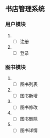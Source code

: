 ## 书店管理系统

### 用户模块

1. - [ ] 注册
2. - [ ] 登录

### 图书模块

1. - [ ] 图书列表
2. - [ ] 图书新增
3. - [ ] 图书修改
4. - [ ] 图书删除
5. - [ ] 图书详情
